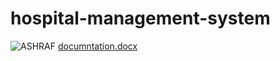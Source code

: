 # hospital-management-system
![ASHRAF](https://github.com/ashrafmt/hospital-management-syste/assets/94268368/dae7f8ee-f67c-4857-bac7-1abd4a70ada7)
[documntation.docx](https://github.com/ashrafmt/hospital-management-syste/files/11538538/documntation.docx)
